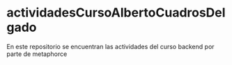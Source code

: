 # actividadesCursoAlbertoCuadrosDelgado
En este repositorio se encuentran las actividades del curso backend por parte de metaphorce

